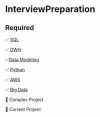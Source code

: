# InterviewPreparation

## Required

[comment]: # (Use :black_square_button: for uncomplete tasks and :white_check_mark: for completed tasks. )

:white_check_mark: [SQL](https://github.com/sakshi1303/InterviewPreparation/blob/master/SQL/sql.md)


:white_check_mark: [DWH](https://github.com/sakshi1303/InterviewPreparation/tree/master/DataWarehousing)


:white_check_mark:[Data Modeling](https://github.com/sakshi1303/InterviewPreparation/tree/master/DataModeling)


:white_check_mark: [Python](https://github.com/sakshi1303/InterviewPreparation/blob/master/Python/python.md)


:white_check_mark: [AWS](https://github.com/sakshi1303/InterviewPreparation/blob/master/AWS/awsredshift.md)


:white_check_mark: [Big Data](https://github.com/sakshi1303/InterviewPreparation/blob/master/BigData/distributedsystems.md)


:black_square_button: Complex Project


:black_square_button: Current Project
